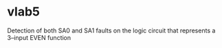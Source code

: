 # vlab5
Detection of both SA0 and SA1 faults on the logic circuit that represents a 3–input EVEN function
